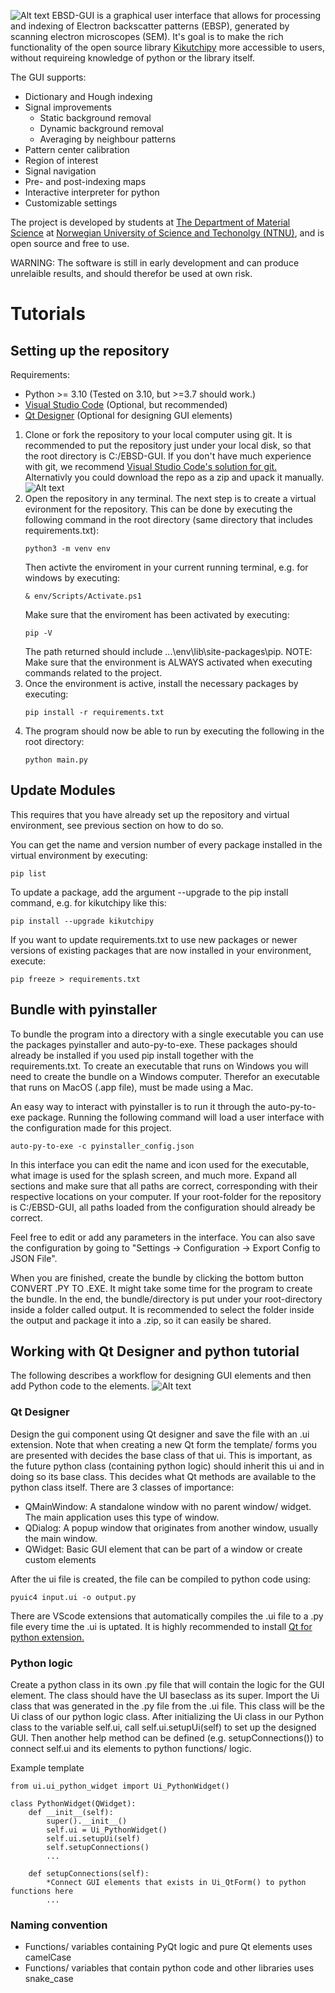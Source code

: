 ![Alt text](https://github.com/htrellin/EBSD-GUI/blob/main/resources/ebsd_gui.png?raw=true "Electron backscatter diffraction - Graphicacl User Interface")
EBSD-GUI is a graphical user interface that allows for processing and indexing of Electron backscatter patterns (EBSP), generated by scanning electron microscopes (SEM). It's goal is to make the rich functionality of the open source library [Kikutchipy](https://zenodo.org/record/7263012) more accessible to users, without requireing knowledge of python or the library itself. 

The GUI supports:
- Dictionary and Hough indexing
- Signal improvements
    - Static background removal
    - Dynamic background removal
    - Averaging by neighbour patterns
- Pattern center calibration
- Region of interest
- Signal navigation
- Pre- and post-indexing maps
- Interactive interpreter for python
- Customizable settings

The project is developed by students at [The Department of Material Science](https://www.ntnu.edu/ima/research/emlab) at [Norwegian University of Science and Techonolgy (NTNU)](https://www.ntnu.edu/), and is open source and free to use.

WARNING: The software is still in early development and can produce unrelaible results, and should therefor be used at own risk. 

# Tutorials
## Setting up the repository
Requirements: 
- Python >= 3.10 (Tested on 3.10, but >=3.7 should work.)
- [Visual Studio Code](https://code.visualstudio.com/) (Optional, but recommended)
- [Qt Designer](https://build-system.fman.io/qt-designer-download) (Optional for designing GUI elements)

1. Clone or fork the repository to your local computer using git. It is recommended to put the repository just under your local disk, so that the root directory is C:/EBSD-GUI. If you don't have much experience with git, we recommend [Visual Studio Code's solution for git.](https://learn.microsoft.com/en-us/azure/developer/javascript/how-to/with-visual-studio-code/clone-github-repository?tabs=create-repo-command-palette%2Cinitialize-repo-activity-bar%2Ccreate-branch-command-palette%2Ccommit-changes-command-palette%2Cpush-command-palette)
Alternativly you could download the repo as a zip and upack it manually.
![Alt text](https://github.com/htrellin/EBSD-GUI/blob/main/resources\tutorial\tutorial_clone_repo.png?raw=true "Figure for cloning the git repository, copy the link to get started")
2. Open the repository in any terminal. The next step is to create a virtual evironment for the repository. This can be done by executing the following command in the root directory (same directory that includes requirements.txt):
    ```
    python3 -m venv env
    ```
    Then activte the enviroment in your current running terminal, e.g. for windows by executing:
    ```
    & env/Scripts/Activate.ps1
    ```
    Make sure that the enviroment has been activated by executing:
    ```
    pip -V
    ```
    The path returned should include ...\env\lib\site-packages\pip. 
    NOTE: Make sure that the environment is ALWAYS activated when executing commands related to the project. 
3. Once the environment is active, install the necessary packages by executing: 
    ```
    pip install -r requirements.txt
    ```
4. The program should now be able to run by executing the following in the root directory:
    ```
    python main.py
    ```

## Update Modules 
This requires that you have already set up the repository and virtual environment, see previous section on how to do so.

You can get the name and version number of every package installed in the virtual environment by  executing:
```
pip list
```
To update a package, add the argument --upgrade to the pip install command, e.g. for kikutchipy like this:
```
pip install --upgrade kikutchipy 
```
If you want to update requirements.txt to use new packages or newer versions of existing packages that are now installed in your environment, execute:
```
pip freeze > requirements.txt 
```

## Bundle with pyinstaller
To bundle the program into a directory with a single executable you can use the packages pyinstaller and auto-py-to-exe. These packages should already be installed if you used pip install together with the requirements.txt. To create an executable that runs on Windows you will need to create the bundle on a Windows computer. Therefor an executable that runs on MacOS (.app file), must be made using a Mac.

An easy way to interact with pyinstaller is to run it through the auto-py-to-exe package. Running the following command will load a user interface with the configuration made for this project. 
```
auto-py-to-exe -c pyinstaller_config.json
```
In this interface you can edit the name and icon used for the executable, what image is used for the splash screen, and much more. Expand all sections and make sure that all paths are correct, corresponding with their respective locations on your computer. If your root-folder for the repository is C:/EBSD-GUI, all paths loaded from the configuration should already be correct.

Feel free to edit or add any parameters in the interface. You can also save the configuration by going to "Settings -> Configuration -> Export Config to JSON File".

When you are finished, create the bundle by clicking the bottom button CONVERT .PY TO .EXE. It might take some time for the program to create the bundle. In the end, the bundle/directory is put under your root-directory inside a folder called output. It is recommended to select the folder inside the output and package it into a .zip, so it can easily be shared. 

## Working with Qt Designer and python tutorial
The following describes a workflow for designing GUI elements and then add Python code to the elements.
![Alt text](https://github.com/htrellin/EBSD-GUI/blob/main/resources\tutorial\tutorial_workflow.png?raw=true "Figure for cloning the git repository, copy the link to get started")

### Qt Designer
Design the gui component using Qt designer and save the file with an .ui extension. 
Note that when creating a new Qt form the template/ forms you are presented with decides the base class of that ui.
This is important, as the future python class (containing python logic) should inherit this ui and in doing so its base class.
This decides what Qt methods are available to the python class itself.
There are 3 classes of importance:
- QMainWindow: A standalone window with no parent window/ widget. The main application uses this type of window.
- QDialog: A popup window that originates from another window, usually the main window.
- QWidget: Basic GUI element that can be part of a window or create custom elements

After the ui file is created, the file can be compiled to python code using: 
```
pyuic4 input.ui -o output.py
```
There are VScode extensions that automatically compiles the .ui file to a .py file every time the .ui is uptated. It is highly recommended to install [Qt for python extension.](https://marketplace.visualstudio.com/items?itemName=seanwu.vscode-qt-for-python)

### Python logic
Create a python class in its own .py file that will contain the logic for the GUI element.
The class should have the UI baseclass as its super. 
Import the Ui class that was generated in the .py file from the .ui file.
This class will be the Ui class of our python logic class.
After initializing the Ui class in our Python class to the variable self.ui, call self.ui.setupUi(self) to set up the designed GUI.
Then another help method can be defined (e.g. setupConnections()) to connect self.ui and its elements to python functions/ logic. 

Example template
```
from ui.ui_python_widget import Ui_PythonWidget()

class PythonWidget(QWidget):
    def __init__(self):
        super().__init__()
        self.ui = Ui_PythonWidget()
        self.ui.setupUi(self)
        self.setupConnections()
        ...

    def setupConnections(self):
        *Connect GUI elements that exists in Ui_QtForm() to python functions here
        ...
```

### Naming convention
- Functions/ variables containing PyQt logic and pure Qt elements uses camelCase
- Functions/ variables that contain python code and other libraries uses snake_case